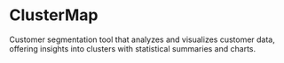 # ClusterMap
Customer segmentation tool that analyzes and visualizes customer data, offering insights into clusters with statistical summaries and charts.
